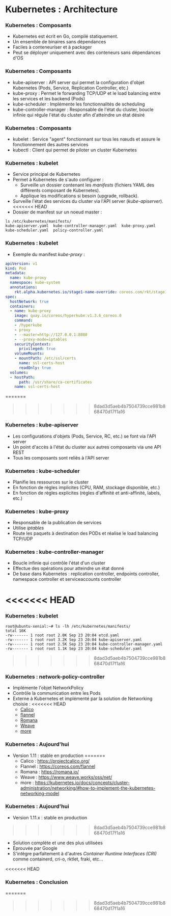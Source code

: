 # Kubernetes : Architecture

### Kubernetes : Composants

- Kubernetes est écrit en Go, compilé statiquement.
- Un ensemble de binaires sans dépendances
- Faciles à conteneuriser et à packager
- Peut se déployer uniquement avec des conteneurs sans dépendances d'OS

### Kubernetes : Composants

- kube-apiserver : API server qui permet la configuration d'objet Kubernetes (Pods, Service, Replication Controller, etc.)
- kube-proxy : Permet le forwarding TCP/UDP et le load balancing entre les services et les backend (Pods)
- kube-scheduler : Implémente les fonctionnalités de scheduling
- kube-controller-manager : Responsable de l'état du cluster, boucle infinie qui régule l'état du cluster afin d'atteindre un état désiré

### Kubernetes : Composants

- kubelet : Service "agent" fonctionnant sur tous les nœuds et assure le fonctionnement des autres services
- kubectl : Client qui permet de piloter un cluster Kubernetes

### Kubernetes : kubelet

- Service principal de Kubernetes
- Permet à Kubernetes de s'auto configurer :
    - Surveille un dossier contenant les *manifests* (fichiers YAML des différents composant de Kubernetes).
    - Applique les modifications si besoin (upgrade, rollback).
- Surveille l'état des services du cluster via l'API server (*kube-apiserver*).
<<<<<<< HEAD
- Dossier de manifest sur un noeud master :

```
ls /etc/kubernetes/manifests/
kube-apiserver.yaml  kube-controller-manager.yaml  kube-proxy.yaml  kube-scheduler.yaml  policy-controller.yaml
```

### Kubernetes : kubelet

- Exemple du manifest *kube-proxy* :

```yaml
apiVersion: v1
kind: Pod
metadata:
  name: kube-proxy
  namespace: kube-system
  annotations:
    rkt.alpha.kubernetes.io/stage1-name-override: coreos.com/rkt/stage1-fly
spec:
  hostNetwork: true
  containers:
  - name: kube-proxy
    image: quay.io/coreos/hyperkube:v1.3.6_coreos.0
    command:
    - /hyperkube
    - proxy
    - --master=http://127.0.0.1:8080
    - --proxy-mode=iptables
    securityContext:
      privileged: true
    volumeMounts:
    - mountPath: /etc/ssl/certs
      name: ssl-certs-host
      readOnly: true
  volumes:
  - hostPath:
      path: /usr/share/ca-certificates
    name: ssl-certs-host
```
=======
>>>>>>> 8dad3d5aeb4b7504739cce981b868470d17f1a16

### Kubernetes : kube-apiserver

- Les configurations d'objets (Pods, Service, RC, etc.) se font via l'API server
- Un point d'accès à l'état du cluster aux autres composants via une API REST
- Tous les composants sont reliés à l'API server

### Kubernetes : kube-scheduler

- Planifie les ressources sur le cluster
- En fonction de règles implicites (CPU, RAM, stockage disponible, etc.)
- En fonction de règles explicites (règles d'affinité et anti-affinité, labels, etc.)

### Kubernetes : kube-proxy

- Responsable de la publication de services
- Utilise *iptables*
- Route les paquets à destination des PODs et réalise le load balancing TCP/UDP

### Kubernetes : kube-controller-manager

- Boucle infinie qui contrôle l'état d'un cluster
- Effectue des opérations pour atteindre un état donné
- De base dans Kubernetes : replication controller, endpoints controller, namespace controller et serviceaccounts controller

<<<<<<< HEAD
=======
### Kubernetes : kubelet

```console
root@ubuntu-xenial:~# ls -lh /etc/kubernetes/manifests/
total 16K
-rw------- 1 root root 2.0K Sep 23 20:04 etcd.yaml
-rw------- 1 root root 3.2K Sep 23 20:04 kube-apiserver.yaml
-rw------- 1 root root 2.5K Sep 23 20:04 kube-controller-manager.yaml
-rw------- 1 root root 1.1K Sep 23 20:04 kube-scheduler.yaml
```

>>>>>>> 8dad3d5aeb4b7504739cce981b868470d17f1a16
### Kubernetes : network-policy-controller

- Implémente l'objet NetworkPolicy
- Contrôle la communication entre les Pods
- Externe à Kubernetes et implémenté par la solution de Networking choisie :
<<<<<<< HEAD
    - [Calico](https://projectcalico.org/)
    - [flannel](https://coreos.com/flannel)
    - [Romana](https://romana.io/)
    - [Weave](https://www.weave.works/oss/net/)
    - [more](https://kubernetes.io/docs/concepts/cluster-administration/networking/#how-to-implement-the-kubernetes-networking-model)

### Kubernetes : Aujourd'hui

- Version 1.11 : stable en production
=======
    - Calico : <https://projectcalico.org/>
    - Flannel : <https://coreos.com/flannel>
    - Romana : <https://romana.io/>
    - Weave : <https://www.weave.works/oss/net/>
    - more :  <https://kubernetes.io/docs/concepts/cluster-administration/networking/#how-to-implement-the-kubernetes-networking-model>

### Kubernetes : Aujourd'hui

- Version 1.11.x : stable en production
>>>>>>> 8dad3d5aeb4b7504739cce981b868470d17f1a16
- Solution complète et une des plus utilisées
- Éprouvée par Google
- S'intègre parfaitement à d'autres _Container Runtime Interfaces (CRI)_ comme containerd, cri-o, rktlet, fraki, etc...

<<<<<<< HEAD
### Kubernetes : Conclusion
=======
>>>>>>> 8dad3d5aeb4b7504739cce981b868470d17f1a16
